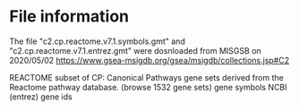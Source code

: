 # File information

The file "c2.cp.reactome.v7.1.symbols.gmt" and "c2.cp.reactome.v7.1.entrez.gmt" were dosnloaded from MISGSB on 2020/05/02
https://www.gsea-msigdb.org/gsea/msigdb/collections.jsp#C2

REACTOME subset of CP: Canonical Pathways gene sets derived from the Reactome pathway database.
(browse 1532 gene sets)	
gene symbols
NCBI (entrez) gene ids
